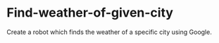 # Find-weather-of-given-city
Create a robot which finds the weather of a specific city using Google.
